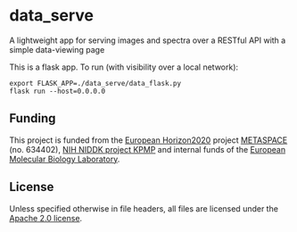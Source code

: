 # data_serve

A lightweight app for serving images and spectra over a RESTful API with a simple data-viewing page

This is a flask app. To run (with visibility over a local network):

```
export FLASK_APP=./data_serve/data_flask.py
flask run --host=0.0.0.0
```

## Funding

This project is funded from the [European Horizon2020](https://ec.europa.eu/programmes/horizon2020/)
project [METASPACE](http://project.metaspace2020.eu/) (no. 634402),
[NIH NIDDK project KPMP](http://kpmp.org/)
and internal funds of the [European Molecular Biology Laboratory](https://www.embl.org/).

## License

Unless specified otherwise in file headers, all files are licensed under the [Apache 2.0 license](LICENSE).